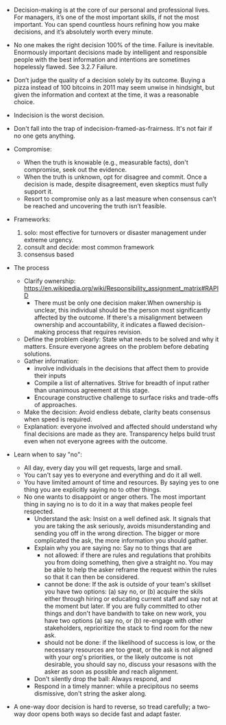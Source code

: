 * Decision-making is at the core of our personal and professional lives. For managers, it’s one of the most important skills, if not the most important. You can spend countless hours refining how you make decisions, and it’s absolutely worth every minute.
* No one makes the right decision 100% of the time. Failure is inevitable. Enormously important decisions made by intelligent and responsible people with the best information and intentions are sometimes hopelessly flawed. See 3.2.7 Failure. 
* Don’t judge the quality of a decision solely by its outcome. Buying a pizza instead of 100 bitcoins in 2011 may seem unwise in hindsight, but given the information and context at the time, it was a reasonable choice.
* Indecision is the worst decision. 
* Don't fall into the trap of indecision-framed-as-frairness. It's not fair if no one gets anything.
* Compromise: 
   * When the truth is knowable (e.g., measurable facts), don't compromise, seek out the evidence.
   * When the truth is unknown, opt for disagree and commit. Once a decision is made, despite disagreement, even skeptics must fully support it.
   * Resort to compromise only as a last measure when consensus can’t be reached and uncovering the truth isn’t feasible.
* Frameworks: 
    1. solo: most effective for turnovers or disaster management under extreme urgency. 
    2. consult and decide: most common framework
    3. consensus based
* The process
  * Clarify ownership: https://en.wikipedia.org/wiki/Responsibility_assignment_matrix#RAPID 
     * There must be only one decision maker.When ownership is unclear, this individual should be the person most significantly affected by the outcome. If there's a misalignment between ownership and accountability, it indicates a flawed decision-making process that requires revision.
  * Define the problem clearly: State what needs to be solved and why it matters. Ensure everyone agrees on the problem before debating solutions.
  * Gather information: 
     * involve individuals in the decisions that affect them to provide their inputs
     * Compile a list of alternatives. Strive for breadth of input rather than unanimous agreement at this stage.
     * Encourage constructive challenge to surface risks and trade-offs of approaches.
  * Make the decision: Avoid endless debate, clarity beats consensus when speed is required.
  * Explanation: everyone involved and affected should understand why final decisions are made as they are. Transparency helps build trust even when not everyone agrees with the outcome.

* Learn when to say "no": 
  * All day, every day you will get requests, large and small. 
  * You can't say yes to everyone and everything and do it all well. 
  * You have limited amount of time and resources. By saying yes to one thing you are explicitly saying no to other things.
  * No one wants to disappoint or anger others. The most important thing in saying no is to do it in a way that makes people feel respected. 
    * Understand the ask: Insist on a well defined ask. It signals that you are taking the ask seriously, avoids misunderstanding and sending you off in the wrong direction. The bigger or more complicated the ask, the more information you should gather.
    * Explain why you are saying no: Say no to things that are 
        * not allowed: if there are rules and regulations that prohibits you from doing something, then give a straight no. You may be able to help the asker reframe the request within the rules so that it can then be considered.
        * cannot be done: If the ask is outside of your team's skillset you have two options: (a) say no, or (b) acquire the skils either through hiring or educating current staff and say not at the moment but later. If you are fully committed to other things and don't have bandwith to take on new work, you have two options (a) say no, or (b) re-engage with other stakeholders, reprioritize the stack to find room for the new ask. 
        * should not be done: if the likelihood of success is low, or the necessary resources are too great, or the ask is not aligned with your org's priorities, or the likely outcome is not desirable, you should say no, discuss your resasons with the asker as soon as possible and reach alignment. 
    * Don't silently drop the ball:  Always respond, and
    * Respond in a timely manner: while a precipitous no seems dismissive, don't string the asker along. 
* A one-way door decision is hard to reverse, so tread carefully; a two-way door opens both ways so decide fast and adapt faster.